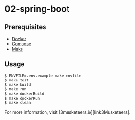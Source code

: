 # 02-spring-boot

## Prerequisites

- [Docker](https://www.docker.com/)
- [Compose](https://docs.docker.com/compose/)
- [Make](https://www.gnu.org/software/make/)

## Usage

```bash
$ ENVFILE=.env.example make envfile
$ make test
$ make build
$ make run
$ make dockerBuild
$ make dockerRun
$ make clean
```

For more information, visit [3musketeers.io][link3Musketeers].
